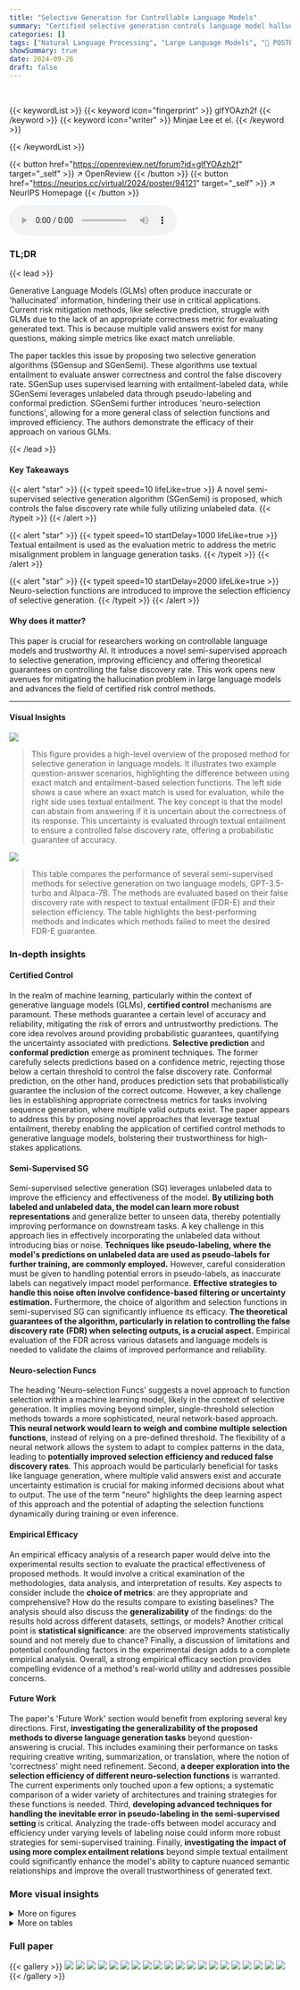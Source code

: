 ```yaml
---
title: "Selective Generation for Controllable Language Models"
summary: "Certified selective generation controls language model hallucinations by leveraging textual entailment and a novel semi-supervised algorithm, guaranteeing a controlled false discovery rate."
categories: []
tags: ["Natural Language Processing", "Large Language Models", "🏢 POSTECH",]
showSummary: true
date: 2024-09-26
draft: false
---
```


<br>

{{< keywordList >}}
{{< keyword icon="fingerprint" >}} glfYOAzh2f {{< /keyword >}}
{{< keyword icon="writer" >}} Minjae Lee et el. {{< /keyword >}}
 
{{< /keywordList >}}

{{< button href="https://openreview.net/forum?id=glfYOAzh2f" target="_self" >}}
↗ OpenReview
{{< /button >}}
{{< button href="https://neurips.cc/virtual/2024/poster/94121" target="_self" >}}
↗ NeurIPS Homepage
{{< /button >}}


<audio controls>
    <source src="https://ai-paper-reviewer.com/glfYOAzh2f/podcast.wav" type="audio/wav">
    Your browser does not support the audio element.
</audio>


### TL;DR


{{< lead >}}

Generative Language Models (GLMs) often produce inaccurate or 'hallucinated' information, hindering their use in critical applications. Current risk mitigation methods, like selective prediction, struggle with GLMs due to the lack of an appropriate correctness metric for evaluating generated text. This is because multiple valid answers exist for many questions, making simple metrics like exact match unreliable.

The paper tackles this issue by proposing two selective generation algorithms (SGensup and SGenSemi). These algorithms use textual entailment to evaluate answer correctness and control the false discovery rate. SGenSup uses supervised learning with entailment-labeled data, while SGenSemi leverages unlabeled data through pseudo-labeling and conformal prediction. SGenSemi further introduces 'neuro-selection functions', allowing for a more general class of selection functions and improved efficiency.  The authors demonstrate the efficacy of their approach on various GLMs.

{{< /lead >}}


#### Key Takeaways

{{< alert "star" >}}
{{< typeit speed=10 lifeLike=true >}} A novel semi-supervised selective generation algorithm (SGenSemi) is proposed, which controls the false discovery rate while fully utilizing unlabeled data. {{< /typeit >}}
{{< /alert >}}

{{< alert "star" >}}
{{< typeit speed=10 startDelay=1000 lifeLike=true >}} Textual entailment is used as the evaluation metric to address the metric misalignment problem in language generation tasks. {{< /typeit >}}
{{< /alert >}}

{{< alert "star" >}}
{{< typeit speed=10 startDelay=2000 lifeLike=true >}} Neuro-selection functions are introduced to improve the selection efficiency of selective generation. {{< /typeit >}}
{{< /alert >}}

#### Why does it matter?
This paper is crucial for researchers working on controllable language models and trustworthy AI.  It introduces a novel semi-supervised approach to selective generation, improving efficiency and offering theoretical guarantees on controlling the false discovery rate. This work opens new avenues for mitigating the hallucination problem in large language models and advances the field of certified risk control methods.

------
#### Visual Insights



![](https://ai-paper-reviewer.com/glfYOAzh2f/figures_1_1.jpg)

> This figure provides a high-level overview of the proposed method for selective generation in language models.  It illustrates two example question-answer scenarios, highlighting the difference between using exact match and entailment-based selection functions. The left side shows a case where an exact match is used for evaluation, while the right side uses textual entailment. The key concept is that the model can abstain from answering if it is uncertain about the correctness of its response. This uncertainty is evaluated through textual entailment to ensure a controlled false discovery rate, offering a probabilistic guarantee of accuracy.





![](https://ai-paper-reviewer.com/glfYOAzh2f/tables_8_1.jpg)

> This table compares the performance of several semi-supervised methods for selective generation on two language models, GPT-3.5-turbo and Alpaca-7B.  The methods are evaluated based on their false discovery rate with respect to textual entailment (FDR-E) and their selection efficiency.  The table highlights the best-performing methods and indicates which methods failed to meet the desired FDR-E guarantee.





### In-depth insights


#### Certified Control
In the realm of machine learning, particularly within the context of generative language models (GLMs), **certified control** mechanisms are paramount.  These methods guarantee a certain level of accuracy and reliability, mitigating the risk of errors and untrustworthy predictions.  The core idea revolves around providing probabilistic guarantees, quantifying the uncertainty associated with predictions.  **Selective prediction** and **conformal prediction** emerge as prominent techniques.  The former carefully selects predictions based on a confidence metric, rejecting those below a certain threshold to control the false discovery rate. Conformal prediction, on the other hand, produces prediction sets that probabilistically guarantee the inclusion of the correct outcome.  However, a key challenge lies in establishing appropriate correctness metrics for tasks involving sequence generation, where multiple valid outputs exist. The paper appears to address this by proposing novel approaches that leverage textual entailment, thereby enabling the application of certified control methods to generative language models, bolstering their trustworthiness for high-stakes applications.

#### Semi-Supervised SG
Semi-supervised selective generation (SG) leverages unlabeled data to improve the efficiency and effectiveness of the model.  **By utilizing both labeled and unlabeled data, the model can learn more robust representations** and generalize better to unseen data, thereby potentially improving performance on downstream tasks. A key challenge in this approach lies in effectively incorporating the unlabeled data without introducing bias or noise.  **Techniques like pseudo-labeling, where the model's predictions on unlabeled data are used as pseudo-labels for further training, are commonly employed.** However, careful consideration must be given to handling potential errors in pseudo-labels, as inaccurate labels can negatively impact model performance.  **Effective strategies to handle this noise often involve confidence-based filtering or uncertainty estimation.** Furthermore, the choice of algorithm and selection functions in semi-supervised SG can significantly influence its efficacy.  **The theoretical guarantees of the algorithm, particularly in relation to controlling the false discovery rate (FDR) when selecting outputs, is a crucial aspect.**  Empirical evaluation of the FDR across various datasets and language models is needed to validate the claims of improved performance and reliability.

#### Neuro-selection Funcs
The heading 'Neuro-selection Funcs' suggests a novel approach to function selection within a machine learning model, likely in the context of selective generation.  It implies moving beyond simpler, single-threshold selection methods towards a more sophisticated, neural network-based approach. **This neural network would learn to weigh and combine multiple selection functions**, instead of relying on a pre-defined threshold.  The flexibility of a neural network allows the system to adapt to complex patterns in the data, leading to **potentially improved selection efficiency and reduced false discovery rates**.  This approach would be particularly beneficial for tasks like language generation, where multiple valid answers exist and accurate uncertainty estimation is crucial for making informed decisions about what to output.  The use of the term "neuro" highlights the deep learning aspect of this approach and the potential of adapting the selection functions dynamically during training or even inference.

#### Empirical Efficacy
An empirical efficacy analysis of a research paper would delve into the experimental results section to evaluate the practical effectiveness of proposed methods.  It would involve a critical examination of the methodologies, data analysis, and interpretation of results. Key aspects to consider include the **choice of metrics**: are they appropriate and comprehensive?  How do the results compare to existing baselines?  The analysis should also discuss the **generalizability** of the findings: do the results hold across different datasets, settings, or models?  Another critical point is **statistical significance**: are the observed improvements statistically sound and not merely due to chance?  Finally, a discussion of limitations and potential confounding factors in the experimental design adds to a complete empirical analysis.  Overall, a strong empirical efficacy section provides compelling evidence of a method's real-world utility and addresses possible concerns.

#### Future Work
The paper's 'Future Work' section would benefit from exploring several key directions.  First, **investigating the generalizability of the proposed methods to diverse language generation tasks** beyond question-answering is crucial.  This includes examining their performance on tasks requiring creative writing, summarization, or translation, where the notion of 'correctness' might need refinement. Second, **a deeper exploration into the selection efficiency of different neuro-selection functions** is warranted.  The current experiments only touched upon a few options; a systematic comparison of a wider variety of architectures and training strategies for these functions is needed.  Third, **developing advanced techniques for handling the inevitable error in pseudo-labeling in the semi-supervised setting** is critical.  Analyzing the trade-offs between model accuracy and efficiency under varying levels of labeling noise could inform more robust strategies for semi-supervised training.  Finally, **investigating the impact of using more complex entailment relations** beyond simple textual entailment could significantly enhance the model's ability to capture nuanced semantic relationships and improve the overall trustworthiness of generated text. 


### More visual insights

<details>
<summary>More on figures
</summary>


![](https://ai-paper-reviewer.com/glfYOAzh2f/figures_5_1.jpg)

> This figure shows the decomposition of the false discovery rate with respect to the true entailment set (FDR-E).  It breaks down the FDR-E into four components to illustrate the different types of errors that can occur when estimating the entailment set: True Discovery (TD), False Negative Entailment Rate (FNER), False Entailment Rate (FER), and Non-Entailment Rate (NER).  These components are used in the analysis and derivation of the FDR-E bounds for semi-supervised learning. The relationship between the estimated entailment set and the true entailment set illustrates the error rates.


![](https://ai-paper-reviewer.com/glfYOAzh2f/figures_9_1.jpg)

> This figure provides a high-level overview of the proposed method for selective generation, highlighting its key components and illustrating its qualitative performance. The core idea is to develop a selective generator capable of abstaining from making predictions when uncertain, thereby controlling the rate of hallucination (false discovery rate) in generated text sequences.  The figure displays two examples illustrating different selection functions (exact match and entailment) applied to the language model's generated answer in order to decide whether the answer is correct and should be accepted or incorrect and should be rejected. It shows that the proposed entailment-based approach provides a more robust method for evaluating answer correctness, particularly in handling scenarios with multiple valid answers.


![](https://ai-paper-reviewer.com/glfYOAzh2f/figures_14_1.jpg)

> This figure provides a high-level overview of the proposed method for selective generation, highlighting its key components and illustrating its application with qualitative examples. The core idea is to combine a language model (LLM) with a selection function to filter out unreliable predictions (hallucinations).  The selection function leverages textual entailment, comparing generated answers to known correct answers to determine correctness. This approach ensures a controlled false discovery rate (FDR) on the generated text while offering a probabilistic guarantee on the quality of the remaining predictions.


![](https://ai-paper-reviewer.com/glfYOAzh2f/figures_25_1.jpg)

> This figure shows box plots illustrating the False Discovery Rate with respect to textual entailment (FDR-E) for different methods on the GPT-3.5-turbo language model.  The plots compare supervised and semi-supervised approaches, highlighting the effectiveness of the proposed methods in controlling FDR-E and satisfying the Probably Approximately Correct (PAC) guarantee.  Red boxes indicate methods that failed to control FDR-E in at least one of 100 trials.


![](https://ai-paper-reviewer.com/glfYOAzh2f/figures_25_2.jpg)

> This figure provides a visual overview of the proposed method for selective generation, highlighting its key components and illustrating its performance. The main idea is to create a language model that can abstain from generating an answer when uncertain, thus controlling the rate of hallucination (incorrect answers).  The left side shows a method using an exact match selection function while the right shows one using an entailment-based approach.  The graphic demonstrates how the selection functions decide whether to accept or reject the LLM’s output by evaluating its correctness against a true answer. This ensures a controlled false discovery rate, providing a probabilistic guarantee for the correctness of the generated answers.


</details>




<details>
<summary>More on tables
</summary>


![](https://ai-paper-reviewer.com/glfYOAzh2f/tables_8_2.jpg)
> This table shows qualitative results of the Alpaca7B model in terms of whether the model's generated answer is correct or not according to human judgment. It demonstrates the effectiveness of the proposed method (SGenSemi) in selecting correct answers while rejecting incorrect ones.  Specifically, it compares the results of the proposed method with the baseline method (SGENEM) on two different question-answer pairs.

![](https://ai-paper-reviewer.com/glfYOAzh2f/tables_15_1.jpg)
> This table compares the performance of several semi-supervised methods for selective generation.  The key metrics are the False Discovery Rate with respect to textual entailment (FDR-E) and the selection efficiency.  The table shows results for two different language models (GPT-3.5-turbo and Alpaca-7B) and uses 10,000 unlabeled samples.  The best performing methods for each model are highlighted in bold, while methods that failed to meet the desired FDR-E guarantee are underlined.

![](https://ai-paper-reviewer.com/glfYOAzh2f/tables_15_2.jpg)
> This table compares the performance of several semi-supervised methods for selective generation.  The methods are evaluated based on their False Discovery Rate with respect to textual entailment (FDR-E) and their efficiency (the ratio of non-abstained generations).  The experiment uses 10,000 unlabeled samples for both GPT-3.5-turbo and Alpaca-7B language models. The best-performing methods for each metric are highlighted in bold, and methods that failed to meet the desired FDR-E level are underlined.

![](https://ai-paper-reviewer.com/glfYOAzh2f/tables_15_3.jpg)
> This table compares the performance of several semi-supervised methods for selective generation in controlling the False Discovery Rate with respect to Textual Entailment (FDR-E).  The methods are evaluated on two language models (GPT-3.5-turbo and Alpaca-7B) using 10,000 unlabeled data points.  The table shows the achieved FDR-E and the selection efficiency for each method.  The best performing methods (lowest FDR-E) are highlighted in bold.  Methods that failed to meet the desired FDR-E guarantee are underlined.

![](https://ai-paper-reviewer.com/glfYOAzh2f/tables_19_1.jpg)
> This table compares the performance of several semi-supervised methods for controlling the false discovery rate via textual entailment (FDR-E).  The methods are evaluated on two large language models (GPT-3.5-turbo and Alpaca-7B) using 10,000 unlabeled samples.  The best results for FDR-E and efficiency are highlighted in bold.  Underlined results indicate methods that failed to meet the desired FDR-E guarantee during training.

![](https://ai-paper-reviewer.com/glfYOAzh2f/tables_25_1.jpg)
> This table compares the performance of fully supervised selective generation methods on two language models, GPT-3.5-turbo and Alpaca-7B.  The methods are evaluated based on their False Discovery Rate with respect to textual entailment (FDR-E) and selection efficiency.  The best results (lowest FDR-E and highest efficiency) are highlighted, and those that did not meet the desired FDR-E guarantee are indicated.  The table also notes that the best efficiency values for the fully supervised methods serve as a benchmark for comparing the semi-supervised methods.

![](https://ai-paper-reviewer.com/glfYOAzh2f/tables_26_1.jpg)
> This table compares the performance of several semi-supervised methods for selective generation on two language models (GPT-3.5-turbo and Alpaca-7B).  The key metrics are FDR-E (False Discovery Rate with respect to Entailment) and efficiency (percentage of instances where the model does not abstain). The table highlights the best performing methods and indicates which methods failed to meet the desired FDR-E guarantee (underlined values).  The dataset used is the QA2D dataset, filtered to include only questions from the SQUAD subset, where human-labeled entailment information is available. A stricter FDR-E threshold (ε = 0.15) was used for this evaluation.

![](https://ai-paper-reviewer.com/glfYOAzh2f/tables_26_2.jpg)
> This table compares the performance of fully supervised methods for controlling the False Discovery Rate with respect to textual entailment (FDR-E).  It shows the FDR-E and efficiency achieved by different methods using two different scoring functions (fM1 and fM2) on two language models (GPT-3.5-turbo and Alpaca-7B). The dataset used is the QA2D dataset filtered to include only the SQuAD subset with human-transformed questions and answers, and the desired FDR-E level (ε) is set to 0.15.  Underlined results indicate that the method did not meet the FDR-E guarantee during training.

</details>




### Full paper

{{< gallery >}}
<img src="https://ai-paper-reviewer.com/glfYOAzh2f/1.png" class="grid-w50 md:grid-w33 xl:grid-w25" />
<img src="https://ai-paper-reviewer.com/glfYOAzh2f/2.png" class="grid-w50 md:grid-w33 xl:grid-w25" />
<img src="https://ai-paper-reviewer.com/glfYOAzh2f/3.png" class="grid-w50 md:grid-w33 xl:grid-w25" />
<img src="https://ai-paper-reviewer.com/glfYOAzh2f/4.png" class="grid-w50 md:grid-w33 xl:grid-w25" />
<img src="https://ai-paper-reviewer.com/glfYOAzh2f/5.png" class="grid-w50 md:grid-w33 xl:grid-w25" />
<img src="https://ai-paper-reviewer.com/glfYOAzh2f/6.png" class="grid-w50 md:grid-w33 xl:grid-w25" />
<img src="https://ai-paper-reviewer.com/glfYOAzh2f/7.png" class="grid-w50 md:grid-w33 xl:grid-w25" />
<img src="https://ai-paper-reviewer.com/glfYOAzh2f/8.png" class="grid-w50 md:grid-w33 xl:grid-w25" />
<img src="https://ai-paper-reviewer.com/glfYOAzh2f/9.png" class="grid-w50 md:grid-w33 xl:grid-w25" />
<img src="https://ai-paper-reviewer.com/glfYOAzh2f/10.png" class="grid-w50 md:grid-w33 xl:grid-w25" />
<img src="https://ai-paper-reviewer.com/glfYOAzh2f/11.png" class="grid-w50 md:grid-w33 xl:grid-w25" />
<img src="https://ai-paper-reviewer.com/glfYOAzh2f/12.png" class="grid-w50 md:grid-w33 xl:grid-w25" />
<img src="https://ai-paper-reviewer.com/glfYOAzh2f/13.png" class="grid-w50 md:grid-w33 xl:grid-w25" />
<img src="https://ai-paper-reviewer.com/glfYOAzh2f/14.png" class="grid-w50 md:grid-w33 xl:grid-w25" />
<img src="https://ai-paper-reviewer.com/glfYOAzh2f/15.png" class="grid-w50 md:grid-w33 xl:grid-w25" />
<img src="https://ai-paper-reviewer.com/glfYOAzh2f/16.png" class="grid-w50 md:grid-w33 xl:grid-w25" />
<img src="https://ai-paper-reviewer.com/glfYOAzh2f/17.png" class="grid-w50 md:grid-w33 xl:grid-w25" />
<img src="https://ai-paper-reviewer.com/glfYOAzh2f/18.png" class="grid-w50 md:grid-w33 xl:grid-w25" />
<img src="https://ai-paper-reviewer.com/glfYOAzh2f/19.png" class="grid-w50 md:grid-w33 xl:grid-w25" />
<img src="https://ai-paper-reviewer.com/glfYOAzh2f/20.png" class="grid-w50 md:grid-w33 xl:grid-w25" />
{{< /gallery >}}